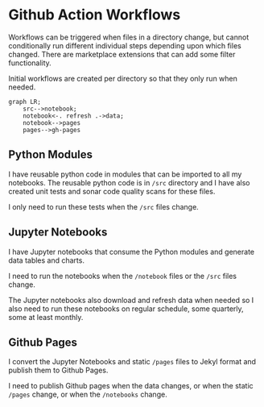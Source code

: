# Github Action Workflows

Workflows can be triggered when files in a directory change, but cannot conditionally run different individual steps depending upon which files changed. There are marketplace extensions that can add some filter functionality.

Initial workflows are created per directory so that they only run when needed.

``` mermaid
graph LR;
    src-->notebook;
    notebook<-. refresh .->data;
    notebook-->pages
    pages-->gh-pages
```

## Python Modules

I have reusable python code in modules that can be imported to all my notebooks. The reusable python code is in `/src` directory and I have also created unit tests and sonar code quality scans for these files.

I only need to run these tests when the `/src` files change.

## Jupyter Notebooks

I have Jupyter notebooks that consume the Python modules and generate data tables and charts.

I need to run the notebooks when the `/notebook` files or the `/src` files change.

The Jupyter notebooks also download and refresh data when needed so I also need to run these notebooks on regular schedule, some quarterly, some at least monthly.

## Github Pages

I convert the Jupyter Notebooks and static `/pages` files to Jekyl format and publish them to Github Pages.

I need to publish Github pages when the data changes, or when the static `/pages` change, or when the `/notebooks` change.
